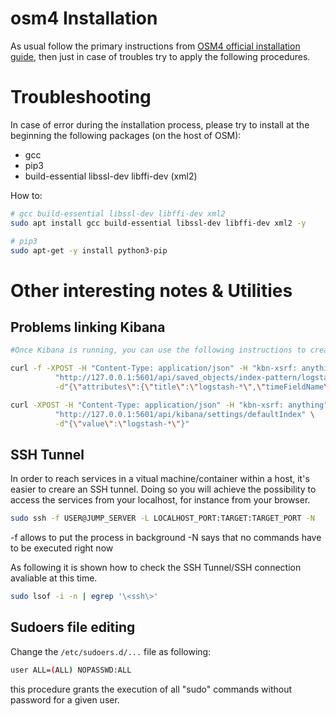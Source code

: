 # osm4 Installation
As usual follow the primary instructions from [OSM4 official installation guide], then just in case of troubles try to apply the following procedures.


[OSM4 official installation guide]: https://osm.etsi.org/wikipub/index.php/OSM_Release_FOUR#Other_installation_options


# Troubleshooting

In case of error during the installation process, please try to install at the beginning the following packages (on the host of OSM):

* gcc
* pip3
* build-essential libssl-dev libffi-dev (xml2)

How to:

```bash
# gcc build-essential libssl-dev libffi-dev xml2
sudo apt install gcc build-essential libssl-dev libffi-dev xml2 -y

# pip3
sudo apt-get -y install python3-pip

```

# Other interesting notes & Utilities

## Problems linking Kibana

```bash
#Once Kibana is running, you can use the following instructions to create index pattern:

curl -f -XPOST -H "Content-Type: application/json" -H "kbn-xsrf: anything" \
          "http://127.0.0.1:5601/api/saved_objects/index-pattern/logstash-*" \
          -d"{\"attributes\":{\"title\":\"logstash-*\",\"timeFieldName\":\"@timestamp\"}}"

curl -XPOST -H "Content-Type: application/json" -H "kbn-xsrf: anything" \
          "http://127.0.0.1:5601/api/kibana/settings/defaultIndex" \
          -d"{\"value\":\"logstash-*\"}"
```


## SSH Tunnel
In order to reach services in a vitual machine/container within a host, it's easier to creare an SSH tunnel. Doing so you will achieve the possibility to access the services from your localhost, for instance from your browser.

```bash
sudo ssh -f USER@JUMP_SERVER -L LOCALHOST_PORT:TARGET:TARGET_PORT -N
```
-f allows to put the process in background
-N says that no commands have to be executed right now

As following it is shown how to check the SSH Tunnel/SSH connection avaliable at this time.
```bash
sudo lsof -i -n | egrep '\<ssh\>'
```

## Sudoers file editing

Change the `/etc/sudoers.d/...` file as following:

```bash
user ALL=(ALL) NOPASSWD:ALL
```
this procedure grants the execution of all "sudo" commands without password for a given user.
